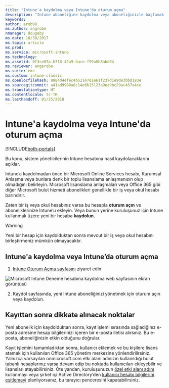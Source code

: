 ```yaml
---
title: "Intune'a kaydolma veya Intune'da oturum açma"
description: "Intune aboneliğine kaydolma veya aboneliğinizle başlamak için oturum açma"
keywords: 
author: arob98
ms.author: angrobe
nmanager: dougeby
ms.date: 10/30/2017
ms.topic: article
ms.prod: 
ms.service: microsoft-intune
ms.technology: 
ms.assetid: 0f3ce07a-b718-42a9-bace-f99a8b8abd94
ms.reviewer: angerobe
ms.suite: ems
ms.custom: intune-classic
ms.openlocfilehash: 9984d4efec4b5214701e61f237d1e9de3bbd193e
ms.sourcegitcommit: a41ad9988a8c14e6b15123a9ea9bc29ac437a4ce
ms.translationtype: HT
ms.contentlocale: tr-TR
ms.lasthandoff: 01/25/2018
---
```

# <a name="sign-up-or-sign-in-to-intune"></a>Intune'a kaydolma veya Intune'da oturum açma

[!INCLUDE[both-portals](./includes/note-for-both-portals.md)]

Bu konu, sistem yöneticilerinin Intune hesabına nasıl kaydolacaklarını açıklar.

Intune’a kaydolmadan önce bir Microsoft Online Services hesabı, Kurumsal Anlaşma veya bunlara denk bir toplu lisanslama anlaşmanızın olup olmadığını belirleyin. Microsoft lisanslama anlaşmaları veya Office 365 gibi diğer Microsoft bulut hizmeti abonelikleri genellikle bir iş veya okul hesabı barındırır.

Zaten bir iş veya okul hesabınız varsa bu hesapla **oturum açın** ve aboneliklerinize Intune’u ekleyin. Veya bunun yerine kuruluşunuz için Intune kullanmak üzere yeni bir hesaba **kaydolun**.

>[!WARNING]
>Yeni bir hesap için kaydolduktan sonra mevcut bir iş veya okul hesabını birleştirmeniz mümkün olmayacaktır.

## <a name="how-to-sign-up-or-sign-in-to-intune"></a>Intune'a kaydolma veya Intune’da oturum açma

1.  [Intune Oturum Açma sayfasını](https://portal.office.com/Signup/Signup.aspx?OfferId=40BE278A-DFD1-470a-9EF7-9F2596EA7FF9&dl=INTUNE_A&ali=1#0%20) ziyaret edin.

  ![Microsoft Intune Deneme hesabına kaydolma web sayfasının ekran görüntüsü](./media/account-sign-up-site.png)

2.  Kaydol sayfasında, yeni Intune aboneliğinizi yönetmek için oturum açın veya kaydolun.

## <a name="post-sign-up-considerations"></a>Kayıttan sonra dikkate alınacak noktalar
Yeni abonelik için kaydolduktan sonra, kayıt işlemi sırasında sağladığınız e-posta adresine hesap bilgilerinizi içeren bir e-posta iletisi alırsınız. Bu e-posta, aboneliğinizin etkin olduğunu doğrular.

Kayıt işlemini tamamladıktan sonra, kullanıcı eklemek ve bu kişilere lisans atamak için kullanılan Office 365 yönetim merkezine yönlendirilirsiniz. Yalnızca varsayılan onmicrosoft.com etki alanı adınızın kullanıldığı bulut tabanlı hesaplarınız varsa devam edip bu noktada kullanıcıları ekleyebilir ve lisansları atayabilirsiniz. Öte yandan, kuruluşunuzun [özel etki alanı adını](custom-domain-name-configure.md) kullanmayı veya şirket içi Active Directory’den [kullanıcı hesabı bilgilerini eşitlemeyi](users-add.md#sync-active-directory-and-add-users-to-intune) planlıyorsanız, bu tarayıcı penceresini kapatabilirsiniz.
